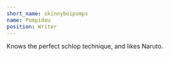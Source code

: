 ```yaml
---
short_name: skinnyboipomps
name: Pompidou
position: Writer
---
```

Knows the perfect schlop technique, and likes Naruto.